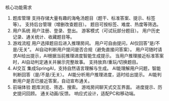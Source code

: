 核心功能需求
1. 题库管理
支持存储大量有趣的海龟汤题目（题干、标准答案、提示、标签等）。
支持后台管理（增删改查题目）。
题目可按标签、难度、热度等筛选。
2. 用户系统
用户注册、登录、登出。
游客模式（可试玩部分题目）。
用户历史记录、通关统计、收藏题目等。
3. 游戏流程
用户选择题目后进入推理房间。
用户可自由提问，AI仅回答“是/不是/无关”。
AI自动判断用户提问是否合规（避免直接问答案）。
用户可随时请求AI给出提示，AI根据当前推理进度智能生成提示。
当用户推理接近标准答案时，AI自动判定通关并展示完整故事。
支持放弃/重玩/切换题目。
4. AI交互
集成SpringAI，支持自然语言理解与生成。
AI能理解用户问题，智能判断回答（是/不是/无关）。
AI能分析用户推理进度，适时给出提示。
AI能判断用户是否已接近答案，自动宣布通关。
5. 前端体验
题库浏览、筛选、搜索。
游戏房间聊天式交互界面。
进度提示、历史提问回顾。
通关动画/反馈。
响应式设计，适配PC和移动端。